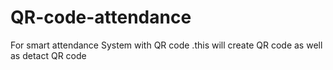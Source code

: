 # QR-code-attendance
For smart attendance System with QR code .this will create QR code as well as detact  QR code 
